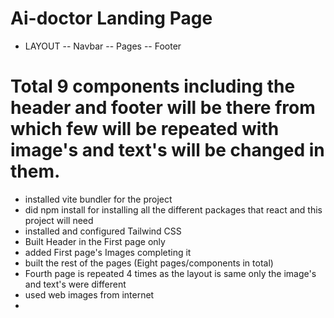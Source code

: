 
# Ai-doctor Landing Page

- LAYOUT
 -- Navbar
   -- Pages
 -- Footer

# Total 9 components including the header and footer will be there from which few will be repeated with image's and text's will be changed in them. 



- installed vite bundler for the project
- did npm install for installing all the different packages that react and this project will need
- installed and configured Tailwind CSS
- Built Header in the First page only
- added First page's Images completing it
- built the rest of the pages (Eight pages/components in total)
- Fourth page is repeated 4 times as the layout is same only the image's and text's were different 
- used web images from internet
- 